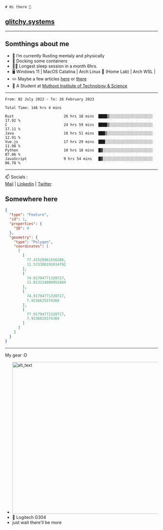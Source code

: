 ```
# Hi there 👋
```
## [glitchy.systems](https://glitchy.systems)
---

## Somthings about me



- 🌱 I’m currently Rusting mentaly and physically
- 🐋 Docking some containers
- 😶‍🌫️ Longest sleep session in a month 6hrs.
- 🖥️ Windows 11 | MacOS Catalina | Arch Linux 🦩 (Home Lab) | Arch WSL |
- ✏️ Maybe a few articles [here](https://medium.com/@advaithnarayanan8) or [there](https://medium.com/@advaithnarayanan8)
- 📑 A Student at [Muthoot Institute of Technology & Science](https://mgmits.ac.in/)



---

<!--START_SECTION:waka-->

```text
From: 02 July 2022 - To: 26 February 2023

Total Time: 146 hrs 4 mins

Rust                       26 hrs 10 mins  ████▒░░░░░░░░░░░░░░░░░░░░   17.92 %
C                          24 hrs 59 mins  ████▒░░░░░░░░░░░░░░░░░░░░   17.11 %
Java                       18 hrs 51 mins  ███▒░░░░░░░░░░░░░░░░░░░░░   12.91 %
Vue.js                     17 hrs 29 mins  ███░░░░░░░░░░░░░░░░░░░░░░   11.98 %
Python                     10 hrs 18 mins  █▓░░░░░░░░░░░░░░░░░░░░░░░   07.06 %
JavaScript                 9 hrs 54 mins   █▓░░░░░░░░░░░░░░░░░░░░░░░   06.78 %
```

<!--END_SECTION:waka-->

---

📫 Socials :<br>
[Mail](mailto:advaithnarayanan8@gmail.com) | [Linkedin](https://www.linkedin.com/in/advaith-narayanan-a72152214/) | [Twitter](https://twitter.com/advaithnarayan)

## Somewhere here

```geojson
{
  "type": "Feature",
  "id": 1,
  "properties": {
    "ID": 0
  },
  "geometry": {
    "type": "Polygon",
    "coordinates": [
      [
        [
          77.41528961556286,
          11.533300191814792
        ],
        [
          74.91794771320727,
          11.823214080851884
        ],
        [
          74.91794771320727,
          7.9236625574369
        ],
        [
          77.91794771320727,
          7.9236625574369
        ]
      ]
    ]
  }
}
```


--- 
My gear :D

- [<img alt="alt_text" width="500px" src="https://valid.x86.fr/cache/banner/xv24bv-6.png" />](https://valid.x86.fr/xv24bv)
- 🐁 Logitech G304
- just wait there'll be more


